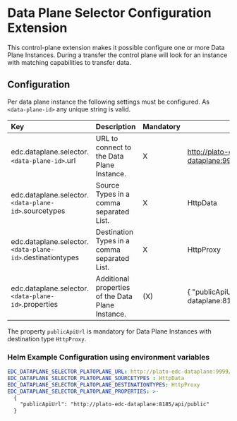 # Data Plane Selector Configuration Extension

This control-plane extension makes it possible configure one or more Data Plane Instances. During a transfer the control
plane will look for an instance with matching capabilities to transfer data.

## Configuration

Per data plane instance the following settings must be configured. As `<data-plane-id>` any unique string is valid.

| Key                                                     | Description                                       | Mandatory | Example                                                           |
|:--------------------------------------------------------|:--------------------------------------------------|-----------|-------------------------------------------------------------------|
| edc.dataplane.selector.``<data-plane-id>``.url              | URL to connect to the Data Plane Instance.        | X         | <http://plato-edc-dataplane:9999/api/dataplane/control>             |
| edc.dataplane.selector.``<data-plane-id>``.sourcetypes      | Source Types in a comma separated List.           | X         | HttpData                                                          |
| edc.dataplane.selector.``<data-plane-id>``.destinationtypes | Destination Types in a comma separated List.      | X         | HttpProxy                                                         |
| edc.dataplane.selector.``<data-plane-id>``.properties       | Additional properties of the Data Plane Instance. | (X)       | { "publicApiUrl": "http://plato-edc-dataplane:8185/api/public" } |

The property `publicApiUrl` is mandatory for Data Plane Instances with destination type `HttpProxy`.

### Helm Example Configuration using environment variables

```yaml
EDC_DATAPLANE_SELECTOR_PLATOPLANE_URL: http://plato-edc-dataplane:9999/api/dataplane/control
EDC_DATAPLANE_SELECTOR_PLATOPLANE_SOURCETYPES : HttpData
EDC_DATAPLANE_SELECTOR_PLATOPLANE_DESTINATIONTYPES: HttpProxy
EDC_DATAPLANE_SELECTOR_PLATOPLANE_PROPERTIES: >-
  { 
    "publicApiUrl": "http://plato-edc-dataplane:8185/api/public"
  }
```

